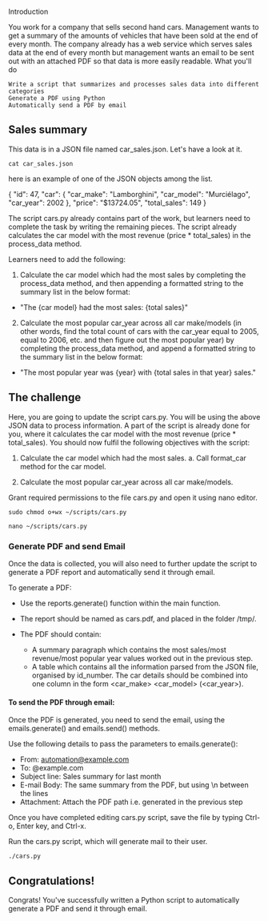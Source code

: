 Introduction

You work for a company that sells second hand cars. Management wants to get a summary of the amounts of vehicles that have been sold at the end of every month. The company already has a web service which serves sales data at the end of every month but management wants an email to be sent out with an attached PDF so that data is more easily readable.
What you'll do

    Write a script that summarizes and processes sales data into different categories
    Generate a PDF using Python
    Automatically send a PDF by email



## Sales summary

This data is in a JSON file named car_sales.json. Let's have a look at it.

    cat car_sales.json


 here is an example of one of the JSON objects among the list.

 {
        "id": 47,
        "car": {
                "car_make": "Lamborghini",
                "car_model": "Murciélago",
                "car_year": 2002
        },
        "price": "$13724.05",
        "total_sales": 149
}


The script cars.py already contains part of the work, but learners need to complete the task by writing the remaining pieces. The script already calculates the car model with the most revenue (price * total_sales) in the process_data method.


Learners need to add the following:

1. Calculate the car model which had the most sales by completing the process_data method, and then appending a formatted string to the summary list in the below format:

- "The {car model} had the most sales: {total sales}"

2. Calculate the most popular car_year across all car make/models (in other words, find the total count of cars with the car_year equal to 2005, equal to 2006, etc. and then figure out the most popular year) by completing the process_data method, and append a formatted string to the summary list in the below format:

- "The most popular year was {year} with {total sales in that year} sales."



## The challenge

Here, you are going to update the script cars.py. You will be using the above JSON data to process information. A part of the script is already done for you, where it calculates the car model with the most revenue (price * total_sales). You should now fulfil the following objectives with the script:



1. Calculate the car model which had the most sales.
    a. Call format_car method for the car model.

2. Calculate the most popular car_year across all car make/models.

Grant required permissions to the file cars.py and open it using nano editor.

    sudo chmod o+wx ~/scripts/cars.py

    nano ~/scripts/cars.py






### Generate PDF and send Email

Once the data is collected, you will also need to further update the script to generate a PDF report and automatically send it through email.

To generate a PDF:

- Use the reports.generate() function within the main function.

- The report should be named as cars.pdf, and placed in the folder /tmp/.

- The PDF should contain:
    - A summary paragraph which contains the most sales/most revenue/most popular year values worked out in the previous step.
    - A table which contains all the information parsed from the JSON file, organised by id_number. The car details should be combined into one column in the form <car_make> <car_model> (<car_year>).


#### To send the PDF through email:

Once the PDF is generated, you need to send the email, using the emails.generate() and emails.send() methods.

Use the following details to pass the parameters to emails.generate():

- From: automation@example.com
- To: <user>@example.com
- Subject line: Sales summary for last month
- E-mail Body: The same summary from the PDF, but using \n between the lines
- Attachment: Attach the PDF path i.e. generated in the previous step


Once you have completed editing cars.py script, save the file by typing Ctrl-o, Enter key, and Ctrl-x.

Run the cars.py script, which will generate mail to their user.

    ./cars.py


## Congratulations!

Congrats! You've successfully written a Python script to automatically generate a PDF and send it through email.